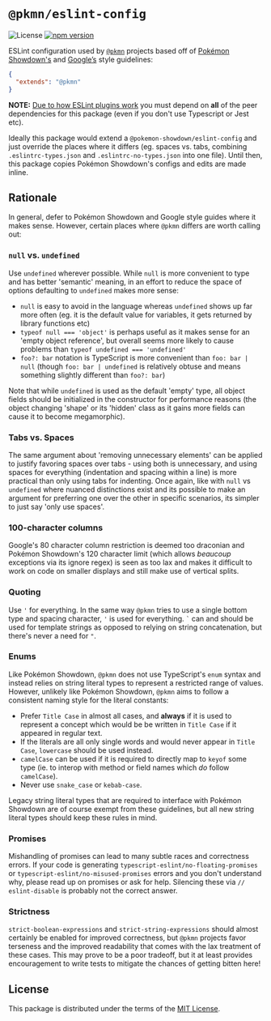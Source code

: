 # `@pkmn/eslint-config`

![License](https://img.shields.io/badge/License-MIT-blue.svg)
[![npm version](https://img.shields.io/npm/v/@pkmn/eslint-config.svg)](https://www.npmjs.com/package/@pkmn/eslint-config)&nbsp;

ESLint configuration used by [`@pkmn`][3] projects based off of [Pokémon Showdown's][0] and
[Google’s][2] style guidelines:

```json
{
  "extends": "@pkmn"
}
```

**NOTE:** [Due to how ESLint plugins work](https://github.com/eslint/eslint/issues/3458) you must
depend on **all** of the peer dependencies for this package (even if you don't use Typescript or
Jest etc).

Ideally this package would extend a `@pokemon-showdown/eslint-config` and just override
the places where it differs (eg. spaces vs. tabs, combining `.eslintrc-types.json` and
`.eslintrc-no-types.json` into one file). Until then, this package copies Pokémon Showdown's configs
and edits are made inline.

## Rationale

In general, defer to Pokémon Showdown and Google style guides where it makes sense. However, certain
places where `@pkmn` differs are worth calling out:

### `null` vs. `undefined`

Use `undefined` wherever possible. While `null` is more convenient to type and has better 'semantic'
meaning, in an effort to reduce the space of options defaulting to `undefined` makes more sense:

- `null` is easy to avoid in the language whereas `undefined` shows up far more often (eg. it is the
  default value for variables, it gets returned by library functions etc)
- `typeof null === 'object'` is perhaps useful as it makes sense for an 'empty object reference',
  but overall seems more likely to cause problems than `typeof undefined === 'undefined'`
- `foo?: bar` notation is TypeScript is more convenient than `foo: bar | null` (though `foo: bar |
  undefined` is relatively obtuse and means something slightly different than `foo?: bar`)

Note that while `undefined` is used as the default 'empty' type, all object fields should be
initialized in the constructor for performance reasons (the object changing 'shape' or its 'hidden'
class as it gains more fields can cause it to become megamorphic).

### Tabs vs. Spaces

The same argument about 'removing unnecessary elements' can be applied to justify favoring spaces
over tabs - using both is unnecessary, and using spaces for everything (indentation and spacing
within a line) is more practical than only using tabs for indenting. Once again, like with
`null` vs `undefined` where nuanced distinctions exist and its possible to make an argument for
preferring one over the other in specific scenarios, its simpler to just say 'only use spaces'.

### 100-character columns

Google's 80 character column restriction is deemed too draconian and Pokémon Showdown's 120
character limit (which allows *beaucoup* exceptions via its ignore regex) is seen as too lax and
makes it difficult to work on code on smaller displays and still make use of vertical splits.

### Quoting

Use `'` for everything. In the same way `@pkmn` tries to use a single bottom type and spacing
character, `'` is used for everything. `` ` `` can and should be used for template strings as
opposed to relying on string concatenation, but there's never a need for `"`.

### Enums

Like Pokémon Showdown, `@pkmn` does not use TypeScript's `enum` syntax and instead relies on string
literal types to represent a restricted range of values. However, unlikely like Pokémon Showdown,
`@pkmn` aims to follow a consistent naming style for the literal constants:

- Prefer `Title Case` in almost all cases, and **always** if it is used to represent a concept
  which would be be written in `Title Case` if it appeared in regular text.
- If the literals are all only single words and would never appear in `Title Case`, `lowercase`
  should be used instead.
- `camelCase` can be used if it is required to directly map to `keyof` some type (ie. to interop
  with method or field names which *do* follow `camelCase`).
- Never use `snake_case` or `kebab-case`.

Legacy string literal types that are required to interface with Pokémon Showdown are of course
exempt from these guidelines, but all new string literal types should keep these rules in mind.

### Promises

Mishandling of promises can lead to many subtle races and correctness errors. If your code is
generating `typescript-eslint/no-floating-promises` or `typescript-eslint/no-misused-promises`
errors and you don't understand why, please read up on promises or ask for help. Silencing these
via `// eslint-disable` is probably not the correct answer.

### Strictness

`strict-boolean-expressions` and `strict-string-expressions` should almost certainly be enabled for
improved correctness, but `@pkmn` projects favor terseness and the improved readability that comes
with the lax treatment of these cases. This may prove to be a poor tradeoff, but it at least
provides encouragement to write tests to mitigate the chances of getting bitten here!

## License

This package is distributed under the terms of the [MIT License](LICENSE).

  [0]: https://github.com/smogon/pokemon-showdown/blob/master/CONTRIBUTING.md#code-standards
  [1]: https://google.github.io/styleguide/jsguide.html
  [2]: https://pkmn.cc/@pkmn
  [3]: https://github.com/smogon/pokemon-showdown/blob/master/CONTRIBUTING.md#es5-and-es6

